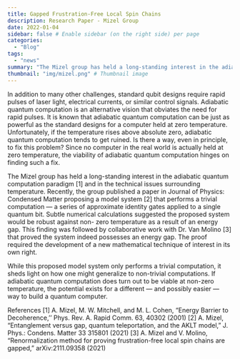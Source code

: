 ```yaml
---
title: Gapped Frustration-Free Local Spin Chains
description: Research Paper - Mizel Group
date: 2022-01-04
sidebar: false # Enable sidebar (on the right side) per page
categories:
  - "Blog"
tags:
  - "news"
summary: "The Mizel group has held a long-standing interest in the adiabatic quantum computation paradigm and in the technical issues surrounding temperature. Recently, the group published a paper in Journal of Physics: Condensed Matter proposing a model system [2] that performs a trivial computation — a series of approximate identity gates applied to a single quantum bit."
thumbnail: "img/mizel.png" # Thumbnail image
---
```

In addition to many other challenges, standard qubit designs require rapid pulses of laser light, electrical currents, or similar control signals. Adiabatic quantum computation is an alternative vision that obviates the need for rapid pulses. It is known that adiabatic quantum computation can be just as powerful as the standard designs for a computer held at zero temperature. Unfortunately, if the temperature rises above absolute zero, adiabatic quantum computation tends to get ruined. Is there a way, even in principle, to fix this problem? Since no computer in the real world is actually held at zero temperature, the viability of adiabatic quantum computation hinges on finding such a fix.

The Mizel group has held a long-standing interest in the adiabatic quantum computation paradigm [1] and in the technical issues surrounding temperature. Recently, the group published a paper in Journal of Physics: Condensed Matter proposing a model system [2] that performs a trivial computation — a series of approximate identity gates applied to a single quantum bit. Subtle numerical calculations suggested the proposed system would be robust against non- zero temperature as a result of an energy gap. This finding was followed by collaborative work with Dr. Van Molino [3] that proved the system indeed possesses an energy gap. The proof required the development of a new mathematical technique of interest in its own right.

While this proposed model system only performs a trivial computation, it sheds light on how one might generalize to non-trivial computations. If adiabatic quantum computation does turn out to be viable at non-zero temperature, the potential exists for a different — and possibly easier — way to build a quantum computer.

References
[1] A. Mizel, M. W. Mitchell, and M. L. Cohen, “Energy Barrier to Decoherence,’’ Phys. Rev. A. Rapid Comm. 63, 40302 (2001)
[2] A. Mizel, “Entanglement versus gap, quantum teleportation, and the AKLT model,” J. Phys.: Condens. Matter 33 315801 (2021)
[3] A. Mizel and V. Molino, “Renormalization method for proving frustration-free local spin chains are gapped,” arXiv:2111.09358 (2021)
